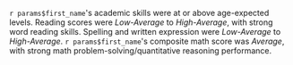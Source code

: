 `r params$first_name`'s academic skills were at or above age-expected levels.
Reading scores were *Low-Average* to *High-Average*, with strong word reading
skills. Spelling and written expression were *Low-Average* to *High-Average*.
`r params$first_name`'s composite math score was *Average*, with strong math
problem-solving/quantitative reasoning performance.
